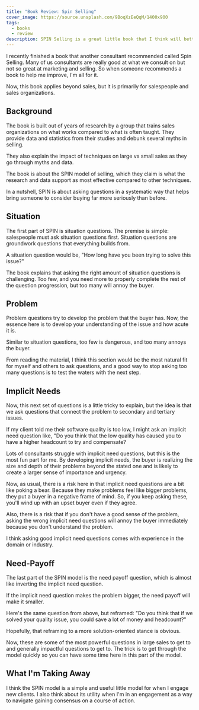 ```yaml
---
title: "Book Review: Spin Selling"
cover_image: https://source.unsplash.com/9BoqXzEeQqM/1400x900
tags:
  - books
  - review
description: SPIN Selling is a great little book that I think will better equip me for sales meetings, and help gain consensus within a client.
---
```

I recently finished a book that another consultant recommended called Spin Selling. Many of us consultants are really good at what we consult on but not so great at marketing and selling. So when someone recommends a book to help me improve, I'm all for it.

Now, this book applies beyond sales, but it is primarily for salespeople and sales organizations.

## Background

The book is built out of years of research by a group that trains sales organizations on what works compared to what is often taught. They provide data and statistics from their studies and debunk several myths in selling.

They also explain the impact of techniques on large vs small sales as they go through myths and data.

The book is about the SPIN model of selling, which they claim is what the research and data support as most effective compared to other techniques.

In a nutshell, SPIN is about asking questions in a systematic way that helps bring someone to consider buying far more seriously than before.

## Situation

The first part of SPIN is situation questions. The premise is simple: salespeople must ask situation questions first. Situation questions are groundwork questions that everything builds from.

A situation question would be, "How long have you been trying to solve this issue?"

The book explains that asking the right amount of situation questions is challenging. Too few, and you need more to properly complete the rest of the question progression, but too many will annoy the buyer.

## Problem

Problem questions try to develop the problem that the buyer has. Now, the essence here is to develop your understanding of the issue and how acute it is.

Similar to situation questions, too few is dangerous, and too many annoys the buyer.

From reading the material, I think this section would be the most natural fit for myself and others to ask questions, and a good way to stop asking too many questions is to test the waters with the next step.

## Implicit Needs

Now, this next set of questions is a little tricky to explain, but the idea is that we ask questions that connect the problem to secondary and tertiary issues.

If my client told me their software quality is too low, I might ask an implicit need question like, "Do you think that the low quality has caused you to have a higher headcount to try and compensate?

Lots of consultants struggle with implicit need questions, but this is the most fun part for me. By developing implicit needs, the buyer is realizing the size and depth of their problems beyond the stated one and is likely to create a larger sense of importance and urgency.

Now, as usual, there is a risk here in that implicit need questions are a bit like poking a bear. Because they make problems feel like bigger problems, they put a buyer in a negative frame of mind. So, if you keep asking these, you'll wind up with an upset buyer even if they agree.

Also, there is a risk that if you don't have a good sense of the problem, asking the wrong implicit need questions will annoy the buyer immediately because you don't understand the problem.

I think asking good implicit need questions comes with experience in the domain or industry.

## Need-Payoff

The last part of the SPIN model is the need payoff question, which is almost like inverting the implicit need question.

If the implicit need question makes the problem bigger, the need payoff will make it smaller.

Here's the same question from above, but reframed: "Do you think that if we solved your quality issue, you could save a lot of money and headcount?"

Hopefully, that reframing to a more solution-oriented stance is obvious.

Now, these are some of the most powerful questions in large sales to get to and generally impactful questions to get to. The trick is to get through the model quickly so you can have some time here in this part of the model.

## What I'm Taking Away

I think the SPIN model is a simple and useful little model for when I engage new clients. I also think about its utility when I'm in an engagement as a way to navigate gaining consensus on a course of action.
